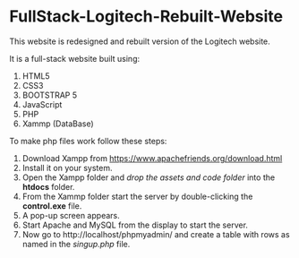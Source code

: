 # FullStack-Logitech-Rebuilt-Website

This website is redesigned and rebuilt version of the Logitech website.

It is a full-stack website built using:
1. HTML5
2. CSS3
3. BOOTSTRAP 5
4. JavaScript
5. PHP
6. Xammp (DataBase)

To make php files work follow these steps:
1. Download Xampp from https://www.apachefriends.org/download.html
2. Install it on your system.
3. Open the Xampp folder and _drop the assets and code folder_ into the **htdocs** folder.
4. From the Xammp folder start the server by double-clicking the **control.exe** file.
5. A pop-up screen appears.
6. Start Apache and MySQL from the display to start the server.
7. Now go to http://localhost/phpmyadmin/ and create a table with rows as named in the _singup.php_ file.
